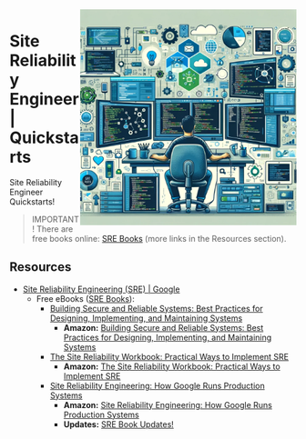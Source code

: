 <img src="assets/sre.webp" alt="Site Reliability Engineer" style="width: 380px;" align="right">

# Site Reliability Engineer | Quickstarts
Site Reliability Engineer Quickstarts!

> IMPORTANT! There are free books online: [SRE Books](https://sre.google/books/) (more links in the Resources section).

## Resources
- [Site Reliability Engineering (SRE) | Google](https://sre.google/)
  - Free eBooks ([SRE Books](https://sre.google/books/)): 
    - [Building Secure and Reliable Systems: Best Practices for Designing, Implementing, and Maintaining Systems](https://google.github.io/building-secure-and-reliable-systems/raw/toc.html)
      - **Amazon:** [Building Secure and Reliable Systems: Best Practices for Designing, Implementing, and Maintaining Systems](https://www.amazon.ca/Building-Secure-Reliable-Systems-Implementing/dp/1492083127/)
    - [The Site Reliability Workbook: Practical Ways to Implement SRE](https://sre.google/workbook/table-of-contents/)
      - **Amazon:** [The Site Reliability Workbook: Practical Ways to Implement SRE](https://www.amazon.ca/Site-Reliability-Workbook-Practical-Implement/dp/1492029505/)
    - [Site Reliability Engineering: How Google Runs Production Systems](https://sre.google/sre-book/table-of-contents/)
      - **Amazon:** [Site Reliability Engineering: How Google Runs Production Systems](https://www.amazon.ca/Site-Reliability-Engineering-Production-Systems/dp/149192912X/)
      - **Updates:** [SRE Book Updates!](https://sre.google/resources/book-update/)
